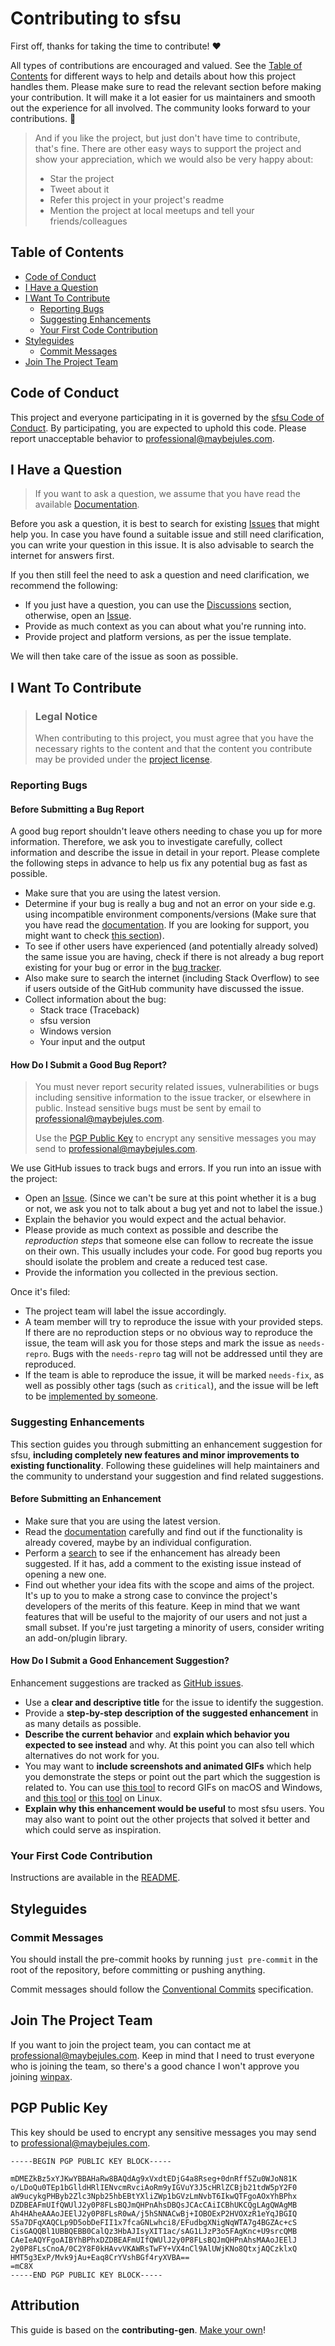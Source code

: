 <!-- omit in toc -->

# Contributing to sfsu

First off, thanks for taking the time to contribute! ❤️

All types of contributions are encouraged and valued. See the [Table of Contents](#table-of-contents) for different ways to help and details about how this project handles them. Please make sure to read the relevant section before making your contribution. It will make it a lot easier for us maintainers and smooth out the experience for all involved. The community looks forward to your contributions. 🎉

> And if you like the project, but just don't have time to contribute, that's fine. There are other easy ways to support the project and show your appreciation, which we would also be very happy about:
>
> - Star the project
> - Tweet about it
> - Refer this project in your project's readme
> - Mention the project at local meetups and tell your friends/colleagues

<!-- omit in toc -->

## Table of Contents

- [Code of Conduct](#code-of-conduct)
- [I Have a Question](#i-have-a-question)
- [I Want To Contribute](#i-want-to-contribute)
  - [Reporting Bugs](#reporting-bugs)
  - [Suggesting Enhancements](#suggesting-enhancements)
  - [Your First Code Contribution](#your-first-code-contribution)
  <!-- - [Improving The Documentation](#improving-the-documentation) -->
- [Styleguides](#styleguides)
  - [Commit Messages](#commit-messages)
- [Join The Project Team](#join-the-project-team)

## Code of Conduct

This project and everyone participating in it is governed by the
[sfsu Code of Conduct](https://github.com/winpax/sfsublob/master/CODE_OF_CONDUCT.md).
By participating, you are expected to uphold this code. Please report unacceptable behavior
to <professional@maybejules.com>.

## I Have a Question

> If you want to ask a question, we assume that you have read the available [Documentation](https://github.com/winpax/sfsu/wiki).

Before you ask a question, it is best to search for existing [Issues](https://github.com/winpax/sfsu/issues) that might help you. In case you have found a suitable issue and still need clarification, you can write your question in this issue. It is also advisable to search the internet for answers first.

If you then still feel the need to ask a question and need clarification, we recommend the following:

- If you just have a question, you can use the [Discussions](https://github.com/winpax/sfsu/discussions) section, otherwise, open an [Issue](https://github.com/winpax/sfsu/issues/new).
- Provide as much context as you can about what you're running into.
- Provide project and platform versions, as per the issue template.

We will then take care of the issue as soon as possible.

## I Want To Contribute

> ### Legal Notice <!-- omit in toc -->
>
> When contributing to this project, you must agree that you have the necessary rights to the content and that the content you contribute may be provided under the [project license](./LICENSE-APACHE).

### Reporting Bugs

<!-- omit in toc -->

#### Before Submitting a Bug Report

A good bug report shouldn't leave others needing to chase you up for more information. Therefore, we ask you to investigate carefully, collect information and describe the issue in detail in your report. Please complete the following steps in advance to help us fix any potential bug as fast as possible.

- Make sure that you are using the latest version.
- Determine if your bug is really a bug and not an error on your side e.g. using incompatible environment components/versions (Make sure that you have read the [documentation](https://github.com/winpax/sfsu/wiki). If you are looking for support, you might want to check [this section](#i-have-a-question)).
- To see if other users have experienced (and potentially already solved) the same issue you are having, check if there is not already a bug report existing for your bug or error in the [bug tracker](https://github.com/winpax/sfsuissues?q=label%3Abug).
- Also make sure to search the internet (including Stack Overflow) to see if users outside of the GitHub community have discussed the issue.
- Collect information about the bug:
  - Stack trace (Traceback)
  - sfsu version
  - Windows version
  - Your input and the output

<!-- omit in toc -->

#### How Do I Submit a Good Bug Report?

> You must never report security related issues, vulnerabilities or bugs including sensitive information to the issue tracker, or elsewhere in public. Instead sensitive bugs must be sent by email to <professional@maybejules.com>.
>
> Use the [PGP Public Key](#pgp-public-key) to encrypt any sensitive messages you may send to <professional@maybejules.com>.

We use GitHub issues to track bugs and errors. If you run into an issue with the project:

- Open an [Issue](https://github.com/winpax/sfsu/issues/new). (Since we can't be sure at this point whether it is a bug or not, we ask you not to talk about a bug yet and not to label the issue.)
- Explain the behavior you would expect and the actual behavior.
- Please provide as much context as possible and describe the _reproduction steps_ that someone else can follow to recreate the issue on their own. This usually includes your code. For good bug reports you should isolate the problem and create a reduced test case.
- Provide the information you collected in the previous section.

Once it's filed:

- The project team will label the issue accordingly.
- A team member will try to reproduce the issue with your provided steps. If there are no reproduction steps or no obvious way to reproduce the issue, the team will ask you for those steps and mark the issue as `needs-repro`. Bugs with the `needs-repro` tag will not be addressed until they are reproduced.
- If the team is able to reproduce the issue, it will be marked `needs-fix`, as well as possibly other tags (such as `critical`), and the issue will be left to be [implemented by someone](#your-first-code-contribution).

<!-- You might want to create an issue template for bugs and errors that can be used as a guide and that defines the structure of the information to be included. If you do so, reference it here in the description. -->

### Suggesting Enhancements

This section guides you through submitting an enhancement suggestion for sfsu, **including completely new features and minor improvements to existing functionality**. Following these guidelines will help maintainers and the community to understand your suggestion and find related suggestions.

<!-- omit in toc -->

#### Before Submitting an Enhancement

- Make sure that you are using the latest version.
- Read the [documentation](https://github.com/winpax/sfsu/wiki) carefully and find out if the functionality is already covered, maybe by an individual configuration.
- Perform a [search](https://github.com/winpax/sfsu/issues) to see if the enhancement has already been suggested. If it has, add a comment to the existing issue instead of opening a new one.
- Find out whether your idea fits with the scope and aims of the project. It's up to you to make a strong case to convince the project's developers of the merits of this feature. Keep in mind that we want features that will be useful to the majority of our users and not just a small subset. If you're just targeting a minority of users, consider writing an add-on/plugin library.

<!-- omit in toc -->

#### How Do I Submit a Good Enhancement Suggestion?

Enhancement suggestions are tracked as [GitHub issues](https://github.com/winpax/sfsu/issues).

- Use a **clear and descriptive title** for the issue to identify the suggestion.
- Provide a **step-by-step description of the suggested enhancement** in as many details as possible.
- **Describe the current behavior** and **explain which behavior you expected to see instead** and why. At this point you can also tell which alternatives do not work for you.
- You may want to **include screenshots and animated GIFs** which help you demonstrate the steps or point out the part which the suggestion is related to. You can use [this tool](https://www.cockos.com/licecap/) to record GIFs on macOS and Windows, and [this tool](https://github.com/colinkeenan/silentcast) or [this tool](https://github.com/GNOME/byzanz) on Linux. <!-- this should only be included if the project has a GUI -->
- **Explain why this enhancement would be useful** to most sfsu users. You may also want to point out the other projects that solved it better and which could serve as inspiration.

<!-- You might want to create an issue template for enhancement suggestions that can be used as a guide and that defines the structure of the information to be included. If you do so, reference it here in the description. -->

### Your First Code Contribution

<!-- TODO
include Setup of env, IDE and typical getting started instructions?

-->

Instructions are available in the [README](README.md).

<!-- ### Improving The Documentation -->

<!-- TODO
Updating, improving and correcting the documentation

-->

## Styleguides

### Commit Messages

You should install the pre-commit hooks by running `just pre-commit` in the root of the repository, before committing or pushing anything.

Commit messages should follow the [Conventional Commits](https://www.conventionalcommits.org/en/v1.0.0/) specification.

## Join The Project Team

If you want to join the project team, you can contact me at <professional@maybejules.com>. Keep in mind that I need to trust everyone who is joining the team, so there's a good chance I won't approve you joining [winpax](https://github.com/winpax).

<!-- omit in toc -->

## PGP Public Key

This key should be used to encrypt any sensitive messages you may send to <professional@maybejules.com>.

```pgp
-----BEGIN PGP PUBLIC KEY BLOCK-----

mDMEZkBz5xYJKwYBBAHaRw8BAQdAg9xVxdtEDjG4a8Rseg+0dnRff5Zu0WJoN81K
o/LDoQu0TEp1bGlldHRlIENvcmRvciAoRm9yIGVuY3J5cHRlZCBjb21tdW5pY2F0
aW9ucykgPHByb2Zlc3Npb25hbEBtYXliZWp1bGVzLmNvbT6IkwQTFgoAOxYhBPhx
DZDBEAFmUIfQWUlJ2y0P8FLsBQJmQHPnAhsDBQsJCAcCAiICBhUKCQgLAgQWAgMB
Ah4HAheAAAoJEElJ2y0P8FLsR0wA/j5hSNNACwBj+IOBOExP2HVOXzR1eYqJBGIQ
S5a7DFqXAQCLp9D5obDeFII1x7fcaGNLwhci8/EFudbgXNigNqWTA7g4BGZAc+cS
CisGAQQBl1UBBQEBB0CalQz3HbAJIsyXIT1ac/sAG1LJzP3o5FAgKnc+U9srcQMB
CAeIeAQYFgoAIBYhBPhxDZDBEAFmUIfQWUlJ2y0P8FLsBQJmQHPnAhsMAAoJEElJ
2y0P8FLsCnoA/0C2Y8F0kHAvvVKAWRsTwFY+VX4nCl9AlUWjKNo8QtxjAQCzklxQ
HMT5g3ExP/Mvk9jAu+Eaq8CrYVshBGf4ryXVBA==
=mC8X
-----END PGP PUBLIC KEY BLOCK-----
```

## Attribution

This guide is based on the **contributing-gen**. [Make your own](https://github.com/bttger/contributing-gen)!
